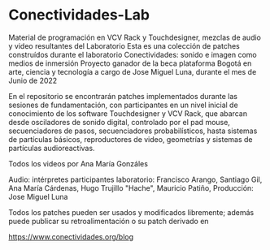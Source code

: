 # Conectividades-Lab
Material de programación en VCV Rack y Touchdesigner, mezclas de audio y video resultantes del Laboratorio
Esta es una colección de patches construídos durante el laboratorio
Conectividades: sonido e imagen como medios de inmersión 
Proyecto ganador de la beca plataforma Bogotá en arte, ciencia y tecnología
a cargo de Jose Miguel Luna, durante el mes de Junio de 2022

En el repositorio se encontrarán patches implementados durante las sesiones de fundamentación,
con participantes en un nivel inicial de conocimiento de los software Touchdesigner y VCV Rack, 
que abarcan desde osciladores de sonido digital, controlado por el pad mouse, secuenciadores de pasos,
secuenciadores probabilísticos, hasta sistemas de partículas básicos, reproductores de video, 
geometrías y sistemas de partículas audioreactivas.

Todos los videos por Ana María Gonzáles

Audio: 
intérpretes participantes laboratorio:
Francisco Arango,
Santiago Gil,
Ana María Cárdenas,
Hugo Trujillo "Hache",
Mauricio Patiño,
Producción: Jose Miguel Luna

Todos los patches pueden ser usados y modificados libremente; además puede publicar su retroalimentación
o su patch derivado en 

https://www.conectividades.org/blog 
